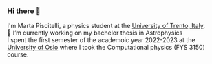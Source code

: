 ### Hi there 👋
I'm Marta Piscitelli, a physics student at the [University of Trento, Italy](https://www.unitn.it/).\
🔭 I’m currently working on my bachelor thesis in Astrophysics\
I spent the first semester of the academoic year 2022-2023 at the [University of Oslo](https://www.uio.no/english/) where I took the Computational physics (FYS 3150) course.


<!--
**martapisci/martapisci** is a ✨ _special_ ✨ repository because its `README.md` (this file) appears on your GitHub profile.

Here are some ideas to get you started:

 🔭 I’m currently working on my bachelor thesis in Astrophysics
- 🌱 I’m currently learning ...
- 👯 I’m looking to collaborate on ...
- 🤔 I’m looking for help with ...
- 💬 Ask me about ...
- 📫 How to reach me: ...
- 😄 Pronouns: ...
- ⚡ Fun fact: ...
-->
